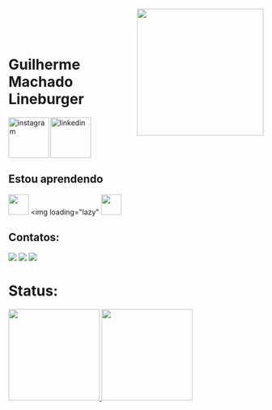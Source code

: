 <img align="right" width="250px" style="margin-top:-20px" src="https://i.ibb.co/GWD7N32/octocat-1699824682417.png">

</br>
</br>

<div dsplay="inline-block">
 
 <h1 align="left">Guilherme Machado Lineburger</h1>
 <a href="https://www.instagram.com/guilhermeluneburger/">
    <img align="left" width="80px" src="https://i.ibb.co/qkGSp1D/instagram.png" alt="instagram" style="vertical-align:top;">
  </a> 
  <a href="https://www.linkedin.com/in/guilherme-machado-lineburger-1b6912218/">
    <img width="80px" src="https://i.ibb.co/RyZx12b/linkedin.png" alt="linkedin" style="vertical-align:top;">
  </a>
</div>

## Estou aprendendo

<img loading="lazy" src="https://cdn.jsdelivr.net/gh/devicons/devicon/icons/java/java-original.svg" width="40" height="40"/> <img loading="lazy" <img src="https://cdn.jsdelivr.net/gh/devicons/devicon/icons/linux/linux-original.svg" width="40" height="40"/>

## Contatos:

<div>
<a href="https://www.youtube.com/@NewStageGames" target="_blank"><img loading="lazy" src="https://img.shields.io/badge/YouTube-FF0000?style=for-the-badge&logo=youtube&logoColor=white" target="_blank"></a>
<a href="https://www.twitch.tv/seu-usuário-aqui" target="_blank"><img loading="lazy" src="https://img.shields.io/badge/Twitch-9146FF?style=for-the-badge&logo=twitch&logoColor=white" target="_blank"></a>
<a href = "Lineburgerg@gmail.com"><img loading="lazy" src="https://img.shields.io/badge/Gmail-D14836?style=for-the-badge&logo=gmail&logoColor=white" target="_blank"></a>  
</div>
 
# Status:
</div>
<div>
<a href="https://github.com/lineburgerguilherme">
<img loading="lazy" height="180em" src="https://github-readme-stats.vercel.app/api/top-langs/?username=lineburgerguilherme&layout=compact&langs_count=7&theme=dracula"/>
<img loading="lazy" height="180em" src="https://github-readme-stats.vercel.app/api?username=lineburgerguilherme&show_icons=true&theme=dracula&include_all_commits=true&count_private=true"/>
</div>

